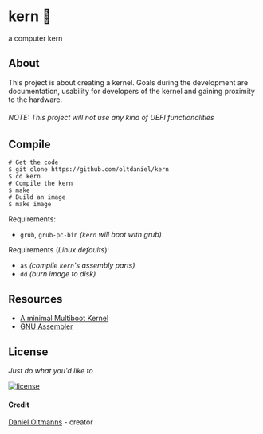 # kern :beer:

a computer kern

## About

This project is about creating a kernel. Goals during the development are
documentation, usability for developers of the kernel and gaining proximity to
the hardware.

###### NOTE: This project will not use any kind of UEFI functionalities

## Compile

```shell
# Get the code
$ git clone https://github.com/oltdaniel/kern
$ cd kern
# Compile the kern
$ make
# Build an image
$ make image
```

Requirements:
- `grub`, `grub-pc-bin` _(`kern` will boot with grub)_

Requirements (_Linux defaults_):
- `as` _(compile `kern`'s assembly parts)_
- `dd` _(burn image to disk)_

## Resources

- [A minimal Multiboot Kernel](https://os.phil-opp.com/multiboot-kernel)
- [GNU Assembler](http://citeseerx.ist.psu.edu/viewdoc/download?doi=10.1.1.32.4503&rep=rep1&type=pdf)

## License

_Just do what you'd like to_

[![license](https://img.shields.io/badge/license-MIT-blue.svg)](https://github.com/oltdaniel/kern/blob/master/LICENSE)

#### Credit

[Daniel Oltmanns](https://github.com/oltdaniel) - creator
